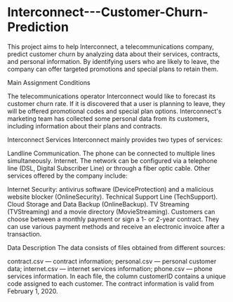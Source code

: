 # Interconnect---Customer-Churn-Prediction
This project aims to help Interconnect, a telecommunications company, predict customer churn by analyzing data about their services, contracts, and personal information. By identifying users who are likely to leave, the company can offer targeted promotions and special plans to retain them.

Main Assignment Conditions

The telecommunications operator Interconnect would like to forecast its customer churn rate. If it is discovered that a user is planning to leave, they will be offered promotional codes and special plan options. Interconnect's marketing team has collected some personal data from its customers, including information about their plans and contracts.

Interconnect Services
Interconnect mainly provides two types of services:

Landline Communication. The phone can be connected to multiple lines simultaneously.
Internet. The network can be configured via a telephone line (DSL, Digital Subscriber Line) or through a fiber optic cable.
Other services offered by the company include:

Internet Security: antivirus software (DeviceProtection) and a malicious website blocker (OnlineSecurity).
Technical Support Line (TechSupport).
Cloud Storage and Data Backup (OnlineBackup).
TV Streaming (TVStreaming) and a movie directory (MovieStreaming).
Customers can choose between a monthly payment or sign a 1- or 2-year contract. They can use various payment methods and receive an electronic invoice after a transaction.

Data Description
The data consists of files obtained from different sources:

contract.csv — contract information;
personal.csv — personal customer data;
internet.csv — internet services information;
phone.csv — phone services information.
In each file, the column customerID contains a unique code assigned to each customer. The contract information is valid from February 1, 2020.
